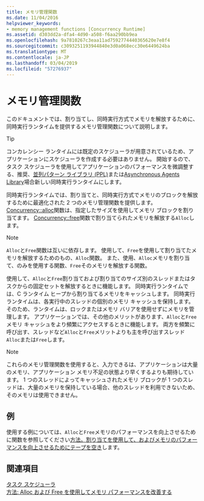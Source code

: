 ```yaml
---
title: メモリ管理関数
ms.date: 11/04/2016
helpviewer_keywords:
- memory management functions [Concurrency Runtime]
ms.assetid: d303dd2a-dfa4-4d90-a508-f6aa290bb9ea
ms.openlocfilehash: 9a7810267c3eaa11ad7592774440365620e7e8f4
ms.sourcegitcommit: c3093251193944840e3d0a068ecc30e6449624ba
ms.translationtype: MT
ms.contentlocale: ja-JP
ms.lasthandoff: 03/04/2019
ms.locfileid: "57276937"
---
```

# <a name="memory-management-functions"></a>メモリ管理関数

このドキュメントでは、割り当てし、同時実行方式でメモリを解放するために、同時実行ランタイムを提供するメモリ管理関数について説明します。

> [!TIP]
>  コンカレンシー ランタイムには既定のスケジューラが用意されているため、アプリケーションにスケジューラを作成する必要はありません。 開始するので、タスク スケジューラを使用してアプリケーションのパフォーマンスを微調整する、推奨、[並列パターン ライブラリ (PPL)](../../parallel/concrt/parallel-patterns-library-ppl.md)または[Asynchronous Agents Library](../../parallel/concrt/asynchronous-agents-library.md)場合新しい同時実行ランタイムにします。

同時実行ランタイムでは、割り当てと、同時実行方式でメモリのブロックを解放するために最適化された 2 つのメモリ管理関数を提供します。 [Concurrency::alloc](reference/concurrency-namespace-functions.md#alloc)関数は、指定したサイズを使用してメモリ ブロックを割り当てます。 [Concurrency::free](reference/concurrency-namespace-functions.md#free)関数で割り当てられたメモリを解放する`Alloc`します。

> [!NOTE]
>  `Alloc`と`Free`関数は互いに依存します。 使用して、`Free`を使用して割り当てたメモリを解放するためのもの、`Alloc`関数。 また、使用、`Alloc`メモリを割り当て、のみを使用する関数、`Free`そのメモリを解放する関数。

使用して、`Alloc`と`Free`割り当ておよび割り当てのサイズ別のスレッドまたはタスクからの固定セットを解放するときに機能します。 同時実行ランタイムでは、C ランタイム ヒープから割り当てるメモリをキャッシュします。 同時実行ランタイムは、各実行中のスレッドの個別のメモリ キャッシュを保持します。そのため、ランタイムは、ロックまたはメモリ バリアを使用せずにメモリを管理します。 アプリケーションでは、その他のメリットがあります、`Alloc`と`Free`メモリ キャッシュをより頻繁にアクセスするときに機能します。 両方を頻繁に呼び出す、スレッドなど`Alloc`と`Free`メリットよりも主を呼び出すスレッド`Alloc`または`Free`します。

> [!NOTE]
>  これらのメモリ管理関数を使用すると、入力できるは、アプリケーションは大量のメモリ、アプリケーション メモリ不足の状態より早くするよりも期待しています。 1 つのスレッドによってキャッシュされたメモリ ブロックが 1 つのスレッドは、大量のメモリを保持している場合、他のスレッドを利用できないため、そのメモリは使用できません。

## <a name="example"></a>例

使用する例については、`Alloc`と`Free`メモリのパフォーマンスを向上させるために関数を参照してください[方法。割り当てを使用して、およびメモリのパフォーマンスを向上させるためにテープを空き](../../parallel/concrt/how-to-use-alloc-and-free-to-improve-memory-performance.md)します。

## <a name="see-also"></a>関連項目

[タスク スケジューラ](../../parallel/concrt/task-scheduler-concurrency-runtime.md)<br/>
[方法: Alloc および Free を使用してメモリ パフォーマンスを改善する](../../parallel/concrt/how-to-use-alloc-and-free-to-improve-memory-performance.md)
